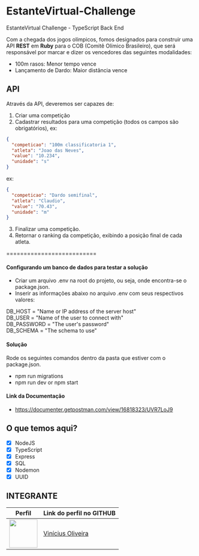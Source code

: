 # EstanteVirtual-Challenge
EstanteVirtual Challenge - TypeScript Back End

Com a chegada dos jogos olímpicos, fomos designados para construir uma API **REST** em **Ruby** para o COB (Comitê Olímico Brasileiro), que será responsável por marcar e dizer os vencedores das seguintes modalidades:

* 100m rasos: Menor tempo vence
* Lançamento de Dardo: Maior distância vence

## API
Através da API, deveremos ser capazes de:

1. Criar uma competição
2. Cadastrar resultados para uma competição (todos os campos são obrigatórios),
ex:
```json
{
  "competicao": "100m classificatoria 1",
  "atleta": "Joao das Neves",
  "value": "10.234",
  "unidade": "s"
}
```
ex:
```json
{
  "competicao": "Dardo semifinal",
  "atleta": "Claudio",
  "value": "70.43",
  "unidade": "m"
}
```
3. Finalizar uma competição.
4. Retornar o ranking da competição, exibindo a posição final de cada atleta.

==========================

#### Configurando um banco de dados para testar a solução
- Criar um arquivo .env na root do projeto, ou seja, onde encontra-se o package.json.
- Inserir as informações abaixo no arquivo .env com seus respectivos valores:

DB_HOST = "Name or IP address of the server host"<br/>
DB_USER = "Name of the user to connect with"<br/>
DB_PASSWORD = "The user's password"<br/>
DB_SCHEMA = "The schema to use"

#### Solução
Rode os seguintes comandos dentro da pasta que estiver com o package.json.
- npm run migrations
- npm run dev or npm start

#### Link da Documentação
- https://documenter.getpostman.com/view/16818323/UVR7LoJ9

## O que temos aqui?
- [x]  NodeJS
- [x]  TypeScript
- [x]  Express
- [x]  SQL
- [x]  Nodemon
- [x]  UUID

## INTEGRANTE
Perfil      | Link do perfil no GITHUB
--------- | ------
[<img src="https://avatars.githubusercontent.com/u/52759918?v=4" width="75px;"/>](https://github.com/vinnivso) | [Vinícius Oliveira](https://github.com/vinnivso)
